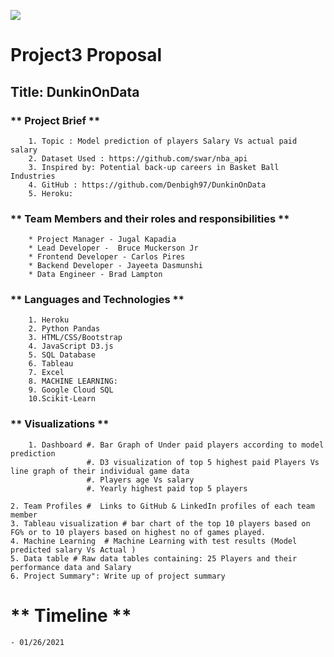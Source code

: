 ![](https://cdn.nba.net/nba-drupal-prod/2020-04/Video_T1_Hero_TopVideo.jpg)


# **Project3 Proposal**



## **Title**: DunkinOnData


### ** Project Brief **

        1. Topic : Model prediction of players Salary Vs actual paid salary
        2. Dataset Used : https://github.com/swar/nba_api
        3. Inspired by: Potential back-up careers in Basket Ball Industries 
        4. GitHub : https://github.com/Denbigh97/DunkinOnData
        5. Heroku: 




       

### ** Team Members and their roles and responsibilities **
 
        * Project Manager - Jugal Kapadia
        * Lead Developer -  Bruce Muckerson Jr
        * Frontend Developer - Carlos Pires
        * Backend Developer - Jayeeta Dasmunshi
        * Data Engineer - Brad Lampton

        

###  ** Languages and Technologies  **

        1. Heroku
        2. Python Pandas
        3. HTML/CSS/Bootstrap
        4. JavaScript D3.js
        5. SQL Database
        6. Tableau
        7. Excel
        8. MACHINE LEARNING:
        9. Google Cloud SQL
        10.Scikit-Learn



### ** Visualizations **

        1. Dashboard #. Bar Graph of Under paid players according to model prediction  
                     #. D3 visualization of top 5 highest paid Players Vs line graph of their individual game data 
                     #. Players age Vs salary
                     #. Yearly highest paid top 5 players 

    2. Team Profiles #  Links to GitHub & LinkedIn profiles of each team member
    3. Tableau visualization # bar chart of the top 10 players based on FG% or to 10 players based on highest no of games played.
    4. Machine Learning  # Machine Learning with test results (Model predicted salary Vs Actual )
    5. Data table # Raw data tables containing: 25 Players and their performance data and Salary
    6. Project Summary": Write up of project summary
        




# ** Timeline **

    - 01/26/2021
